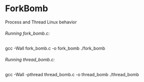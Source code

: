 # ForkBomb
Process and Thread Linux behavior

###### Running fork_bomb.c:
gcc -Wall fork_bomb.c -o  fork_bomb
./fork_bomb

###### Running thread_bomb.c:
gcc -Wall -pthread thread_bomb.c -o thread_bomb
./thread_bomb 